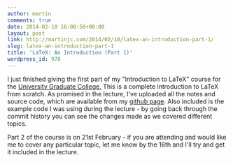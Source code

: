 ```yaml
---
author: martin
comments: true
date: 2014-02-10 16:00:50+00:00
layout: post
link: http://martinjc.com/2014/02/10/latex-an-introduction-part-1/
slug: latex-an-introduction-part-1
title: 'LaTeX: An Introduction (Part 1)'
wordpress_id: 978
---
```


I just finished giving the first part of my "Introduction to LaTeX" course for the [University Graduate College.](http://cardiff.ac.uk/ugc/) This is a complete introduction to LaTeX from scratch. As promised in the lecture, I've uploaded all the notes and source code, which are available from my [github page](https://github.com/martinjc/LaTeX-an-Introduction--Part-1-). Also included is the example code I was using during the lecture - by going back through the commit history you can see the changes made as we covered different topics.

Part 2 of the course is on 21st February - if you are attending and would like me to cover any particular topic, let me know by the 16th and I'll try and get it included in the lecture.
